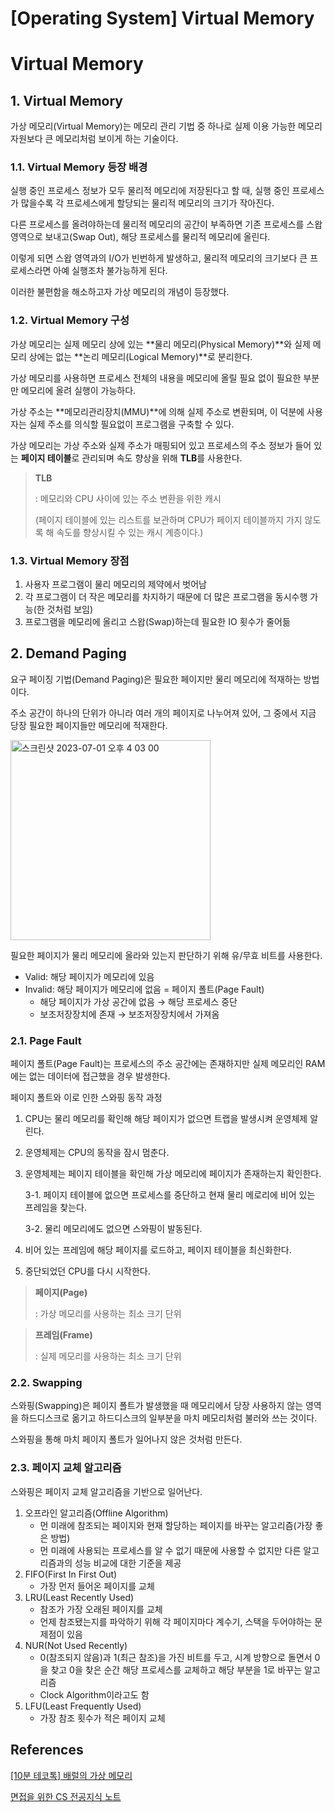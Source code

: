 # [Operating System] Virtual Memory

# Virtual Memory

## 1. Virtual Memory

가상 메모리(Virtual Memory)는 메모리 관리 기법 중 하나로 실제 이용 가능한 메모리 자원보다 큰 메모리처럼 보이게 하는 기술이다.

### 1.1. Virtual Memory 등장 배경

실행 중인 프로세스 정보가 모두 물리적 메모리에 저장된다고 할 때, 실행 중인 프로세스가 많을수록 각 프로세스에게 할당되는 물리적 메모리의 크기가 작아진다.

다른 프로세스를 올려야하는데 물리적 메모리의 공간이 부족하면 기존 프로세스를 스왑 영역으로 보내고(Swap Out), 해당 프로세스를 물리적 메모리에 올린다.

이렇게 되면 스왑 영역과의 I/O가 빈번하게 발생하고, 물리적 메모리의 크기보다 큰 프로세스라면 아예 실행조차 불가능하게 된다.

이러한 불편함을 해소하고자 가상 메모리의 개념이 등장했다.

### 1.2. Virtual Memory 구성

가상 메모리는 실제 메모리 상에 있는 **물리 메모리(Physical Memory)**와 실제 메모리 상에는 없는 **논리 메모리(Logical Memory)**로 분리한다.

가상 메모리를 사용하면 프로세스 전체의 내용을 메모리에 올릴 필요 없이 필요한 부분만 메모리에 올려 실행이 가능하다.

가상 주소는 **메모리관리장치(MMU)**에 의해 실제 주소로 변환되며, 이 덕분에 사용자는 실제 주소를 의식할 필요없이 프로그램을 구축할 수 있다.

가상 메모리는 가상 주소와 실제 주소가 매핑되어 있고 프로세스의 주소 정보가 들어 있는 **페이지 테이블**로 관리되며 속도 향상을 위해 **TLB**를 사용한다.

> **TLB**
> 
> : 메모리와 CPU 사이에 있는 주소 변환을 위한 캐시
> 
> (페이지 테이블에 있는 리스트를 보관하며 CPU가 페이지 테이블까지 가지 않도록 해 속도를 향상시킬 수 있는 캐시 계층이다.)

### 1.3. Virtual Memory 장점

1. 사용자 프로그램이 물리 메모리의 제약에서 벗어남
2. 각 프로그램이 더 작은 메모리를 차지하기 때문에 더 많은 프로그램을 동시수행 가능(한 것처럼 보임)
3. 프로그램을 메모리에 올리고 스왑(Swap)하는데 필요한 IO 횟수가 줄어듦

## 2. Demand Paging

요구 페이징 기법(Demand Paging)은 필요한 페이지만 물리 메모리에 적재하는 방법이다.

주소 공간이 하나의 단위가 아니라 여러 개의 페이지로 나누어져 있어, 그 중에서 지금 당장 필요한 페이지들만 메모리에 적재한다.

<img width="320" alt="스크린샷 2023-07-01 오후 4 03 00" src="https://github.com/SoftwareMaestro-Backend-Study/cs-study/assets/62989828/2919cf21-f2d9-4681-b7d0-114973b2db10">

필요한 페이지가 물리 메모리에 올라와 있는지 판단하기 위해 유/무효 비트를 사용한다.

- Valid: 해당 페이지가 메모리에 있음
- Invalid: 해당 페이지가 메모리에 없음 = 페이지 폴트(Page Fault)
    - 해당 페이지가 가상 공간에 없음 → 해당 프로세스 중단
    - 보조저장장치에 존재 → 보조저장장치에서 가져옴

### 2.1. Page Fault

페이지 폴트(Page Fault)는 프로세스의 주소 공간에는 존재하지만 실제 메모리인 RAM에는 없는 데이터에 접근했을 경우 발생한다.

페이지 폴트와 이로 인한 스와핑 동작 과정

1. CPU는 물리 메모리를 확인해 해당 페이지가 없으면 트랩을 발생시켜 운영체제 알린다.
2. 운영체제는 CPU의 동작을 잠시 멈춘다.
3. 운영체제는 페이지 테이블을 확인해 가상 메모리에 페이지가 존재하는지 확인한다.

   3-1. 페이지 테이블에 없으면 프로세스를 중단하고 현재 물리 메로리에 비어 있는 프레임을 찾는다.

   3-2. 물리 메모리에도 없으면 스와핑이 발동된다.

4. 비어 있는 프레임에 해당 페이지를 로드하고, 페이지 테이블을 최신화한다.
5. 중단되었던 CPU를 다시 시작한다.

> **페이지(Page)**
> 
> : 가상 메모리를 사용하는 최소 크기 단위

> **프레임(Frame)**
> 
> : 실제 메모리를 사용하는 최소 크기 단위
> 

### 2.2. Swapping

스와핑(Swapping)은 페이지 폴트가 발생했을 때 메모리에서 당장 사용하지 않는 영역을 하드디스크로 옮기고 하드디스크의 일부분을 마치 메모리처럼 불러와 쓰는 것이다.

스와핑을 통해 마치 페이지 폴트가 일어나지 않은 것처럼 만든다.

### 2.3. 페이지 교체 알고리즘

스와핑은 페이지 교체 알고리즘을 기반으로 일어난다.

1. 오프라인 알고리즘(Offline Algorithm)
    - 먼 미래에 참조되는 페이지와 현재 할당하는 페이지를 바꾸는 알고리즘(가장 좋은 방법)
    - 먼 미래에 사용되는 프로세스를 알 수 없기 때문에 사용할 수 없지만 다른 알고리즘과의 성능 비교에 대한 기준을 제공
2. FIFO(First In First Out)
    - 가장 먼저 들어온 페이지를 교체
3. LRU(Least Recently Used)
    - 참조가 가장 오래된 페이지를 교체
    - 언제 참조됐는지를 파악하기 위해 각 페이지마다 계수기, 스택을 두어야하는 문제점이 있음
4. NUR(Not Used Recently)
    - 0(참조되지 않음)과 1(최근 참조)을 가진 비트를 두고, 시계 방향으로 돌면서 0을 찾고 0을 찾은 순간 해당 프로세스를 교체하고 해당 부분을 1로 바꾸는 알고리즘
    - Clock Algorithm이라고도 함
5. LFU(Least Frequently Used)
    - 가장 참조 횟수가 적은 페이지 교체

## References

[[10분 테코톡] 배럴의 가상 메모리](https://www.youtube.com/watch?v=5pEDL6c--_k)

[면접을 위한 CS 전공지식 노트](https://www.googleadservices.com/pagead/aclk?sa=L&ai=DChcSEwia9eSundf_AhWMxUwCHZzcAiwYABAAGgJ0bQ&ae=2&ohost=www.google.com&cid=CAESbOD2RfjukXbcAqRpoyk9ejMa1U5JbDMF8IwE8d1BVdtw-g9yULTyQXwVzdkgqaATwg3m96Bu0xF6apWbbuvEWm4vGlsKJIQA4hJbWtBTBB_SwDlVenO7G6nDfd086vuI5_djt0aYAgXSbzz4Dw&sig=AOD64_2NzWNlDpYct6p0Y2Pp-eMeDi8nPA&q&adurl&ved=2ahUKEwjS_92undf_AhURklYBHe27CKkQ0Qx6BAgGEAE&nis=2&dct=1)